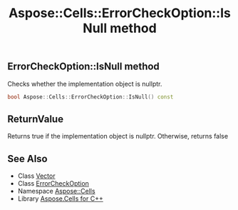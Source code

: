 ﻿---
title: Aspose::Cells::ErrorCheckOption::IsNull method
linktitle: IsNull
second_title: Aspose.Cells for C++ API Reference
description: 'Aspose::Cells::ErrorCheckOption::IsNull method. Checks whether the implementation object is nullptr in C++.'
type: docs
weight: 500
url: /cpp/aspose.cells/errorcheckoption/isnull/
---
## ErrorCheckOption::IsNull method


Checks whether the implementation object is nullptr.

```cpp
bool Aspose::Cells::ErrorCheckOption::IsNull() const
```


## ReturnValue

Returns true if the implementation object is nullptr. Otherwise, returns false

## See Also

* Class [Vector](../../vector/)
* Class [ErrorCheckOption](../)
* Namespace [Aspose::Cells](../../)
* Library [Aspose.Cells for C++](../../../)

